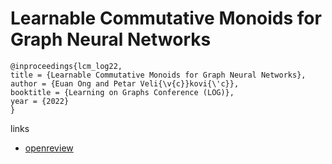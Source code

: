 # Learnable Commutative Monoids for Graph Neural Networks

```
@inproceedings{lcm_log22,
title = {Learnable Commutative Monoids for Graph Neural Networks},
author = {Euan Ong and Petar Veli{\v{c}}kovi{\'c}},
booktitle = {Learning on Graphs Conference (LOG)},
year = {2022}
}
```

links
- [openreview](https://openreview.net/forum?id=WtFobB28VDey)
